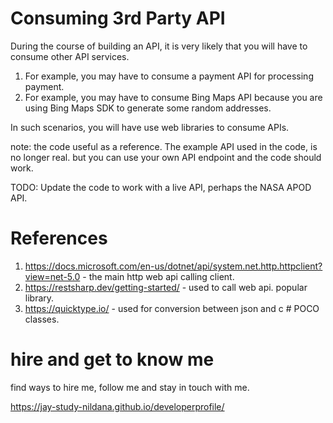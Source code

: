 # Consuming 3rd Party API

During the course of building an API, it is very likely that you will have to consume other API services. 

1. For example, you may have to consume a payment API for processing payment. 
1. For example, you may have to consume Bing Maps API because you are using Bing Maps SDK to generate some random addresses.

In such scenarios, you will have use web libraries to consume APIs.

note: the code useful as a reference. The example API used in the code, is no longer real. but you can use your own API endpoint and the code should work.

TODO: Update the code to work with a live API, perhaps the NASA APOD API.

# References

1. https://docs.microsoft.com/en-us/dotnet/api/system.net.http.httpclient?view=net-5.0 - the main http web api calling client.
1. https://restsharp.dev/getting-started/ - used to call web api. popular library.
1. https://quicktype.io/ - used for conversion between json and c # POCO classes.

# hire and get to know me

find ways to hire me, follow me and stay in touch with me.

https://jay-study-nildana.github.io/developerprofile/